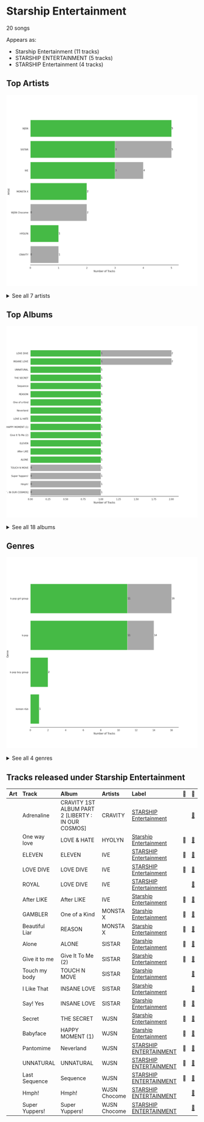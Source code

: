 # Starship Entertainment

20 songs

Appears as:
- Starship Entertainment (11 tracks)
- STARSHIP ENTERTAINMENT (5 tracks)
- STARSHIP Entertainment (4 tracks)

## Top Artists

![Bar chart of top 7 artists](../images/labels/starship_entertainment/artists.png)


<details>
<summary>See all 7 artists</summary>

| Number of Tracks | Art | Artist | 🔗 |
|---:|:---|:---|:---|
| 5 | <img src="https://i.scdn.co/image/ab6761610000e5ebf8786ccb6031a3266bb15606" alt="" width="50" /> | WJSN | [🔗](https://open.spotify.com/artist/6hhqsQZhtp9hfaZhSd0VSD) |
| 5 | <img src="https://i.scdn.co/image/ab67616d0000b2733be3a6a60408608f0d33e3bc" alt="" width="50" /> | SISTAR | [🔗](https://open.spotify.com/artist/2wTLheTmMcFCA4hdY8hZJP) |
| 4 | <img src="https://i.scdn.co/image/ab6761610000e5eb843f0ae97978d6572f8e9cea" alt="" width="50" /> | IVE | [🔗](https://open.spotify.com/artist/6RHTUrRF63xao58xh9FXYJ) |
| 2 | <img src="https://i.scdn.co/image/ab6761610000e5eba3e483bda08002c2c7bfa7ef" alt="" width="50" /> | WJSN Chocome | [🔗](https://open.spotify.com/artist/5VyqN5hNo0TbYF0ICU77nn) |
| 2 | <img src="https://i.scdn.co/image/ab6761610000e5eb3806dc272074141b5f4ae00d" alt="" width="50" /> | MONSTA X | [🔗](https://open.spotify.com/artist/4TnGh5PKbSjpYqpIdlW5nz) |
| 1 | <img src="https://i.scdn.co/image/ab6761610000e5eb20b9410119933f930b722cf0" alt="" width="50" /> | HYOLYN | [🔗](https://open.spotify.com/artist/78sJswwVn4P8aEhkF4K6fQ) |
| 1 | <img src="https://i.scdn.co/image/ab6761610000e5eb3eafca2941ada62e7fc1cdf7" alt="" width="50" /> | CRAVITY | [🔗](https://open.spotify.com/artist/6FkhUhUwSPl3mGB6mmE8wn) |

</details>


## Top Albums

![Bar chart of top 18 albums](../images/labels/starship_entertainment/albums.png)


<details>
<summary>See all 18 albums</summary>

| Number of Tracks | Art | Album | Release Date | 🔗 |
|---:|:---|:---|:---|:---|
| 2 | <img src="https://i.scdn.co/image/ab67616d0000b2739016f58cc49e6473e1207093" alt="" width="50" /> | LOVE DIVE | 2022-04-05 | [🔗](https://open.spotify.com/album/1AFVTHHm7kKoQ6Rgb25x3p) |
| 2 | <img src="https://i.scdn.co/image/ab67616d0000b2734be0f7bf49f6b31c3dfc42ae" alt="" width="50" /> | INSANE LOVE | 2016-06-21 | [🔗](https://open.spotify.com/album/4Yz1WY6PlJepdbnl4m72b8) |
| 1 | <img src="https://i.scdn.co/image/ab67616d0000b27342678cd46d7322e395400930" alt="" width="50" /> | UNNATURAL | 2021-03-31 | [🔗](https://open.spotify.com/album/0uD1Chx5ZsnZM4kS8yK0S8) |
| 1 | <img src="https://i.scdn.co/image/ab67616d0000b2733be3a6a60408608f0d33e3bc" alt="" width="50" /> | TOUCH N MOVE | 2014-07-21 | [🔗](https://open.spotify.com/album/0SeSM1CAqu7QUkive4jCKl) |
| 1 | <img src="https://i.scdn.co/image/ab67616d0000b273c5d92b755061ede5e5c07544" alt="" width="50" /> | THE SECRET | 2016-08-17 | [🔗](https://open.spotify.com/album/0usNbLkckzIo34wUPehZdh) |
| 1 | <img src="https://i.scdn.co/image/ab67616d0000b273c564791fd5ae81ca9da399f4" alt="" width="50" /> | Super Yuppers! | 2022-01-05 | [🔗](https://open.spotify.com/album/5Sh3VW04we2IqNP7BlBwuM) |
| 1 | <img src="https://i.scdn.co/image/ab67616d0000b273689b4c9e69a72bd3398f2e88" alt="" width="50" /> | Sequence | 2022-07-05 | [🔗](https://open.spotify.com/album/2Cv3xionHF2O7QL8p6MbCT) |
| 1 | <img src="https://i.scdn.co/image/ab67616d0000b273303c2dba413b58c5137c69c4" alt="" width="50" /> | REASON | 2023-01-09 | [🔗](https://open.spotify.com/album/5evr2BAxQmxyF8dZyaezzS) |
| 1 | <img src="https://i.scdn.co/image/ab67616d0000b27303b313cdf98d61d141645f11" alt="" width="50" /> | One of a Kind | 2021-06-01 | [🔗](https://open.spotify.com/album/2Zuovdo5g1RhfbHniwZ8yI) |
| 1 | <img src="https://i.scdn.co/image/ab67616d0000b2732251d59955f53adcd39014ea" alt="" width="50" /> | Neverland | 2020-06-09 | [🔗](https://open.spotify.com/album/5DHseF14USVgIZ6AzsX9bi) |
| 1 | <img src="https://i.scdn.co/image/ab67616d0000b27365414519ff7d939ddfb53c21" alt="" width="50" /> | LOVE & HATE | 2013-11-26 | [🔗](https://open.spotify.com/album/26FsnZOVOJDjKeWUbXuDVG) |
| 1 | <img src="https://i.scdn.co/image/ab67616d0000b2738a30df9ceed62f9c39069c9e" alt="" width="50" /> | Hmph! | 2020-10-07 | [🔗](https://open.spotify.com/album/3oiVOb6e43wsvdV4ClJYm0) |
| 1 | <img src="https://i.scdn.co/image/ab67616d0000b273b66327ff0474d017472d7b18" alt="" width="50" /> | HAPPY MOMENT (1) | 2017-06-07 | [🔗](https://open.spotify.com/album/4nnyYQGOKRU090FK7sfunL) |
| 1 | <img src="https://i.scdn.co/image/ab67616d0000b27352d75b524e594fec397a2e88" alt="" width="50" /> | Give It To Me (2) | 2013-06-11 | [🔗](https://open.spotify.com/album/1nErNFyYvHnuCYvfwrMyoz) |
| 1 | <img src="https://i.scdn.co/image/ab67616d0000b273da343b21617aac0c57e332bb" alt="" width="50" /> | ELEVEN | 2021-12-01 | [🔗](https://open.spotify.com/album/1XMYvsHRt52sMi6wittWqI) |
| 1 | <img src="https://i.scdn.co/image/ab67616d0000b273498aac8e9100e59a99b03460" alt="" width="50" /> | CRAVITY 1ST ALBUM PART 2 [LIBERTY : IN OUR COSMOS] | 2022-03-22 | [🔗](https://open.spotify.com/album/0fQl58pOwJpkTfVUZudzpY) |
| 1 | <img src="https://i.scdn.co/image/ab67616d0000b27387f53da5fb4ab1171766b2d5" alt="" width="50" /> | After LIKE | 2022-08-22 | [🔗](https://open.spotify.com/album/0nzRF7khA2UDSZa9T0B6Da) |
| 1 | <img src="https://i.scdn.co/image/ab67616d0000b273d8a007b9e0ba32eee1651227" alt="" width="50" /> | ALONE | 2012-04-12 | [🔗](https://open.spotify.com/album/5PXVRXQIPAXH0j78MfeDrV) |

</details>


## Genres

![Bar chart of top 4 genres](../images/labels/starship_entertainment/genres.png)


<details>
<summary>See all 4 genres</summary>

| Number of Tracks | Genre |
|---:|:---|
| 16 | [k-pop girl group](../genres/k_pop_girl_group.md) |
| 14 | [k-pop](../genres/k_pop.md) |
| 2 | [k-pop boy group](../genres/k_pop_boy_group.md) |
| 1 | korean r&b |

</details>


## Tracks released under Starship Entertainment

| Art | Track | Album | Artists | Label | 💚 | 🔗 |
|:---|:---|:---|:---|:---|:---|:---|
| <img src="https://i.scdn.co/image/ab67616d0000b273498aac8e9100e59a99b03460" alt="" width="50" /> | Adrenaline | CRAVITY 1ST ALBUM PART 2 [LIBERTY : IN OUR COSMOS] | CRAVITY | [STARSHIP Entertainment](starship_entertainment.md) | | [🔗](https://open.spotify.com/track/5SbVAjEbm6YS9qF8m8EYGD) |
| <img src="https://i.scdn.co/image/ab67616d0000b27365414519ff7d939ddfb53c21" alt="" width="50" /> | One way love | LOVE & HATE | HYOLYN | [Starship Entertainment](starship_entertainment.md) | 💚 | [🔗](https://open.spotify.com/track/2UIXAxLWIPM6ALPGCeeXfH) |
| <img src="https://i.scdn.co/image/ab67616d0000b273da343b21617aac0c57e332bb" alt="" width="50" /> | ELEVEN | ELEVEN | IVE | [STARSHIP Entertainment](starship_entertainment.md) | 💚 | [🔗](https://open.spotify.com/track/7n2FZQsaLb7ZRfRPfEeIvr) |
| <img src="https://i.scdn.co/image/ab67616d0000b2739016f58cc49e6473e1207093" alt="" width="50" /> | LOVE DIVE | LOVE DIVE | IVE | [STARSHIP Entertainment](starship_entertainment.md) | 💚 | [🔗](https://open.spotify.com/track/0Q5VnK2DYzRyfqQRJuUtvi) |
| <img src="https://i.scdn.co/image/ab67616d0000b2739016f58cc49e6473e1207093" alt="" width="50" /> | ROYAL | LOVE DIVE | IVE | [STARSHIP Entertainment](starship_entertainment.md) | | [🔗](https://open.spotify.com/track/0LMdtBOxbVgrYoA4n0Vwvv) |
| <img src="https://i.scdn.co/image/ab67616d0000b27387f53da5fb4ab1171766b2d5" alt="" width="50" /> | After LIKE | After LIKE | IVE | [Starship Entertainment](starship_entertainment.md) | 💚 | [🔗](https://open.spotify.com/track/2gYj9lubBorOPIVWsTXugG) |
| <img src="https://i.scdn.co/image/ab67616d0000b27303b313cdf98d61d141645f11" alt="" width="50" /> | GAMBLER | One of a Kind | MONSTA X | [Starship Entertainment](starship_entertainment.md) | 💚 | [🔗](https://open.spotify.com/track/1Zsy7gMUcHDhxC0bbyZmC2) |
| <img src="https://i.scdn.co/image/ab67616d0000b273303c2dba413b58c5137c69c4" alt="" width="50" /> | Beautiful Liar | REASON | MONSTA X | [Starship Entertainment](starship_entertainment.md) | 💚 | [🔗](https://open.spotify.com/track/1F6qqwgyBjcIMzen8RrOXQ) |
| <img src="https://i.scdn.co/image/ab67616d0000b273d8a007b9e0ba32eee1651227" alt="" width="50" /> | Alone | ALONE | SISTAR | [Starship Entertainment](starship_entertainment.md) | 💚 | [🔗](https://open.spotify.com/track/40gUfKHwCNLpXowFN9Hvsu) |
| <img src="https://i.scdn.co/image/ab67616d0000b27352d75b524e594fec397a2e88" alt="" width="50" /> | Give it to me | Give It To Me (2) | SISTAR | [Starship Entertainment](starship_entertainment.md) | 💚 | [🔗](https://open.spotify.com/track/1t88m8JUlqn9kf0FLmVta5) |
| <img src="https://i.scdn.co/image/ab67616d0000b2733be3a6a60408608f0d33e3bc" alt="" width="50" /> | Touch my body | TOUCH N MOVE | SISTAR | [Starship Entertainment](starship_entertainment.md) | | [🔗](https://open.spotify.com/track/5crARIrvoMiMf2AdlD78WN) |
| <img src="https://i.scdn.co/image/ab67616d0000b2734be0f7bf49f6b31c3dfc42ae" alt="" width="50" /> | I Like That | INSANE LOVE | SISTAR | [Starship Entertainment](starship_entertainment.md) | | [🔗](https://open.spotify.com/track/4wAjmojVxc6Wbeca9XvnDo) |
| <img src="https://i.scdn.co/image/ab67616d0000b2734be0f7bf49f6b31c3dfc42ae" alt="" width="50" /> | Say! Yes | INSANE LOVE | SISTAR | [Starship Entertainment](starship_entertainment.md) | 💚 | [🔗](https://open.spotify.com/track/5gDxhjgpRoClBFrOcNGiEQ) |
| <img src="https://i.scdn.co/image/ab67616d0000b273c5d92b755061ede5e5c07544" alt="" width="50" /> | Secret | THE SECRET | WJSN | [Starship Entertainment](starship_entertainment.md) | 💚 | [🔗](https://open.spotify.com/track/1OIb1AalkGikhzCRbWgchd) |
| <img src="https://i.scdn.co/image/ab67616d0000b273b66327ff0474d017472d7b18" alt="" width="50" /> | Babyface | HAPPY MOMENT (1) | WJSN | [Starship Entertainment](starship_entertainment.md) | 💚 | [🔗](https://open.spotify.com/track/6l6sytFAfe0esA5DYLwqhE) |
| <img src="https://i.scdn.co/image/ab67616d0000b2732251d59955f53adcd39014ea" alt="" width="50" /> | Pantomime | Neverland | WJSN | [STARSHIP ENTERTAINMENT](starship_entertainment.md) | 💚 | [🔗](https://open.spotify.com/track/4lPsBlof2cjAIArw0nOGvQ) |
| <img src="https://i.scdn.co/image/ab67616d0000b27342678cd46d7322e395400930" alt="" width="50" /> | UNNATURAL | UNNATURAL | WJSN | [STARSHIP ENTERTAINMENT](starship_entertainment.md) | 💚 | [🔗](https://open.spotify.com/track/1eykKBqxHgasGHwjOQIvbt) |
| <img src="https://i.scdn.co/image/ab67616d0000b273689b4c9e69a72bd3398f2e88" alt="" width="50" /> | Last Sequence | Sequence | WJSN | [STARSHIP ENTERTAINMENT](starship_entertainment.md) | 💚 | [🔗](https://open.spotify.com/track/0lNPjT58llQGlycRA2mea4) |
| <img src="https://i.scdn.co/image/ab67616d0000b2738a30df9ceed62f9c39069c9e" alt="" width="50" /> | Hmph! | Hmph! | WJSN Chocome | [STARSHIP ENTERTAINMENT](starship_entertainment.md) | | [🔗](https://open.spotify.com/track/0UF2ka9POcLMSi1rf9pwgA) |
| <img src="https://i.scdn.co/image/ab67616d0000b273c564791fd5ae81ca9da399f4" alt="" width="50" /> | Super Yuppers! | Super Yuppers! | WJSN Chocome | [STARSHIP ENTERTAINMENT](starship_entertainment.md) | | [🔗](https://open.spotify.com/track/31bblGq3GvqLutoW9wTcZy) |
